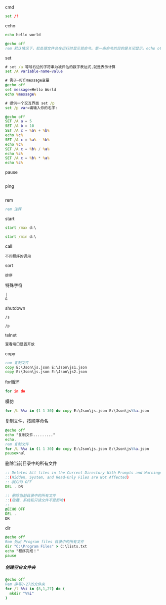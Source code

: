 cmd

```cmd
set /?
```

echo

```cmd
echo hello world

@echo off
rem 默认情况下，批处理文件会在运行时显示其命令。第一条命令的目的是关闭显示。echo off "命令会关闭整个脚本的显示，但 "echo off "命令本身除外。前面的 "at "符号"@"使该命令也适用于它自己。
```

set

```cmd
# set /a 等号右边的字符串为被评估的数字表达式,就是表示计算
set /A variable-name=value

# 例子-打印message变量
@echo off 
set message=Hello World 
echo %message%

# 提供一个交互界面 set /p
set /p var=请输入你的名字: 

```

```cmd
@echo off 
SET /A a = 5 
SET /A b = 10 
SET /A c = %a% + %b% 
echo %c% 
SET /A c = %a% - %b% 
echo %c% 
SET /A c = %b% / %a% 
echo %c% 
SET /A c = %b% * %a% 
echo %c%
```

pause

```cmd

```

ping

```cmd

```

rem

```cmd
rem 注释
```

start

```cmd
start /max d:\

start /min d:\
```

call

```
不同程序的调用
```

sort

```
排序
```

特殊字符

```
|
&

```

shutdown

```
/s

/p
```

telnet

```cmd
查看端口是否开放
```

copy

```cmd
rem 复制文件
copy E:\Json\js.json E:\Json\js1.json
copy E:\Json\js.json E:\Json\js2.json
```

for循环

```cmd
for in do
```

模仿

```cmd
for /L %%a in (1 1 30) do copy E:\Json\js.json E:\Json\js%%a.json
```

复制文件，按顺序命名

```cmd
@echo off  
echo "复制文件........."  
echo.  
rem 复制文件
for /L %%a in (1 1 30) do copy E:\Json\js.json E:\Json\js%%a.json
pause>nul
```

删除当前目录中的所有文件

```cmd
:: Deletes All files in the Current Directory With Prompts and Warnings
::(Hidden, System, and Read-Only Files are Not Affected)
:: @ECHO OFF
DEL . DR
```

```cmd
:: 删除当前目录中的所有文件
::(隐藏、系统和只读文件不受影响) 
:: 
@ECHO OFF 
DEL . 
DR
```

dir

```cmd
@echo off 
Rem 列出 Program files 目录中的所有文件
dir "C:\Program Files" > C:\lists.txt
echo "程序完成！"
pause
```

##### 创建空白文件夹

```cmd
@echo off
Rem 序号8-27的文件夹
for /l %%i in (8,1,27) do (
  mkdir "%%i"
)
```

